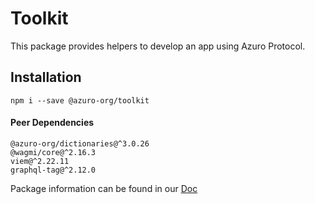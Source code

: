 # Toolkit

This package provides helpers to develop an app using Azuro Protocol.


## Installation

```
npm i --save @azuro-org/toolkit
```

#### Peer Dependencies

```
@azuro-org/dictionaries@^3.0.26
@wagmi/core@^2.16.3
viem@^2.22.11
graphql-tag@^2.12.0
```

Package information can be found in our [Doc](https://gem.azuro.org/hub/apps/toolkit/overview)
